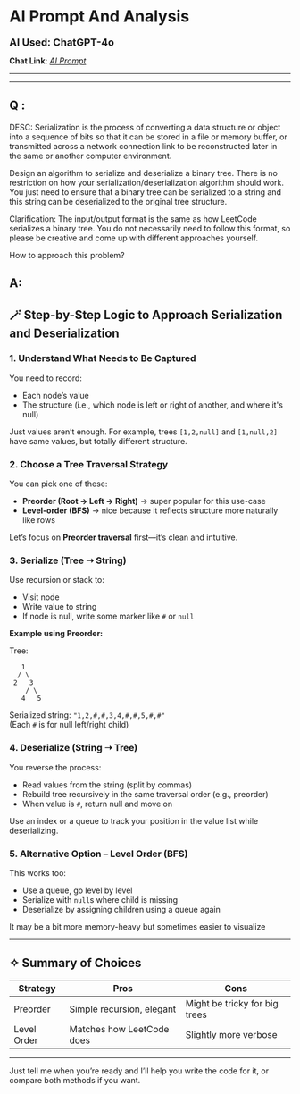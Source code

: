 # AI Prompt And Analysis

<p style="font-size:18px; font-weight:bold; margin-bottom:6px;"> AI Used: ChatGPT-4o</p>

**Chat Link**: *[AI Prompt](https://chatgpt.com/share/68267fb2-0cb4-8006-81a8-39040ca09658)*

***
***

## Q :


DESC:
Serialization is the process of converting a data structure or object into a sequence of bits so that it can be stored in a file or memory buffer, or transmitted across a network connection link to be reconstructed later in the same or another computer environment.

Design an algorithm to serialize and deserialize a binary tree. There is no restriction on how your serialization/deserialization algorithm should work. You just need to ensure that a binary tree can be serialized to a string and this string can be deserialized to the original tree structure.

Clarification: The input/output format is the same as how LeetCode serializes a binary tree. You do not necessarily need to follow this format, so please be creative and come up with different approaches yourself.

How to approach this problem?

## A: 

## 🪄 Step-by-Step Logic to Approach Serialization and Deserialization

### 1. Understand What Needs to Be Captured
You need to record:
- Each node’s value
- The structure (i.e., which node is left or right of another, and where it's null)

Just values aren’t enough. For example, trees `[1,2,null]` and `[1,null,2]` have same values, but totally different structure.

### 2. Choose a Tree Traversal Strategy
You can pick one of these:
- **Preorder (Root → Left → Right)** → super popular for this use-case
- **Level-order (BFS)** → nice because it reflects structure more naturally like rows

Let’s focus on **Preorder traversal** first—it’s clean and intuitive.

### 3. Serialize (Tree ➝ String)
Use recursion or stack to:
- Visit node
- Write value to string
- If node is null, write some marker like `#` or `null`

**Example using Preorder:**

Tree:
```
   1
  / \
 2   3
    / \
   4   5
```

Serialized string: `"1,2,#,#,3,4,#,#,5,#,#"`  
(Each `#` is for null left/right child)

### 4. Deserialize (String ➝ Tree)
You reverse the process:
- Read values from the string (split by commas)
- Rebuild tree recursively in the same traversal order (e.g., preorder)
- When value is `#`, return null and move on

Use an index or a queue to track your position in the value list while deserializing.

### 5. Alternative Option – Level Order (BFS)
This works too:
- Use a queue, go level by level
- Serialize with `null`s where child is missing
- Deserialize by assigning children using a queue again

It may be a bit more memory-heavy but sometimes easier to visualize

---

## ✧ Summary of Choices

| Strategy     | Pros                        | Cons                      |
|--------------|-----------------------------|---------------------------|
| Preorder     | Simple recursion, elegant   | Might be tricky for big trees |
| Level Order  | Matches how LeetCode does   | Slightly more verbose     |

---

Just tell me when you’re ready and I’ll help you write the code for it, or compare both methods if you want.





